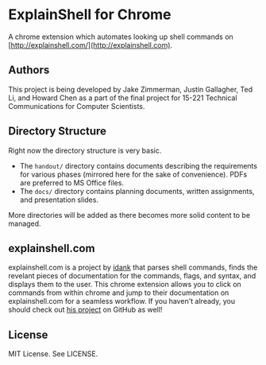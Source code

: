 # ExplainShell for Chrome

A chrome extension which automates looking up shell commands on [http://explainshell.com/](http://explainshell.com). 

## Authors

This project is being developed by Jake Zimmerman, Justin Gallagher, Ted Li, and Howard Chen as a part of the final project for 15-221 Technical Communications for Computer Scientists.

## Directory Structure

Right now the directory structure is very basic. 

- The `handout/` directory contains documents describing the requirements for various phases (mirrored here for the sake of convenience). PDFs are preferred to MS Office files.
- The `docs/` directory contains planning documents, written assignments, and presentation slides.

More directories will be added as there becomes more solid content to be managed.

## explainshell.com

explainshell.com is a project by [idank](/idank) that parses shell commands, finds the revelant pieces of documentation for the commands, flags, and syntax, and displays them to the user. This chrome extension allows you to click on commands from within chrome and jump to their documentation on explainshell.com for a seamless workflow. If you haven't already, you should check out [his project](/idank/explainshell) on GitHub as well!

## License

MIT License. See LICENSE.
